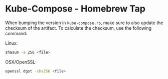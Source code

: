 # Kube-Compose - Homebrew Tap
When bumping the version in `kube-compose.rb`, make sure to also update the checksum of the artifact. To calculate the checksum, use the following command:

Linux:
```bash
shasum -a 256 <file>
```
OSX/OpenSSL:
```bash
openssl dgst -sha256 <file>
```
